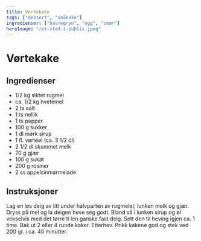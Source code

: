 ```yaml
---
title: Vørtekake
tags: ["dessert", "småkake"]
ingredienser: ["havregryn", "egg", "smør"]
heroImage: "/et-sted-i-public.jpeg"
---
```


# Vørtekake

## Ingredienser

- 1/2 kg siktet rugmel
- ca. 1/2 kg hvetemel
- 2 ts salt
- 1 ts nellik
- 1 ts pepper
- 100 g sukker
- 1 dl mørk sirup
- 1 fl. vørteøl (ca. 3 1/2 dl)
- 2 1/2 dl skummet melk
- 70 g gjær
- 100 g sukat
- 200 g rosiner
- 2 ss appelsinmarmelade

## Instruksjoner

Lag en løs deig av litt under halvparten av rugmelet, lunken melk og gjær. Dryss på mel og la deigen heve seg godt. Bland så i lunken sirup og øl vekselvis med det tørre ti len ganske fast deig. Sett den til heving igjen ca. 1 time. Bak ut 2 eller 4 runde kaker. Etterhev. Prikk kakene god og stek ved 200 gr. i ca. 40 minutter.
